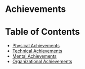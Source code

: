 # Achievements

> 

# Table of Contents

- [Physical Achievements](#physical-achievements)
- [Technical Achievements](#technical-achievements)
- [Mental Achievements](#mental-achievements)
- [Organizational Achievements](#organizational-achievements)
